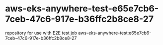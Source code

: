 # aws-eks-anywhere-test-e65e7cb6-7ceb-47c6-917e-b36ffc2b8ce8-27
repository for use with E2E test job aws-eks-anywhere-test:e65e7cb6-7ceb-47c6-917e-b36ffc2b8ce8-27
